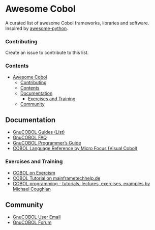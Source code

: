 # Awesome Cobol

A curated list of awesome Cobol frameworks, libraries and software. Inspired by [awesome-python](https://github.com/vinta/awesome-python).

### Contributing

Create an issue to contribute to this list.

### Contents

- [Awesome Cobol](#awesome-cobol)
    - [Contributing](#contributing)
    - [Contents](#contents)
  - [Documentation](#documentation)
    - [Exercises and Training](#exercises-and-training)
  - [Community](#community)
 
## Documentation

- [GnuCOBOL Guides (List)](https://gnucobol.sourceforge.io/guides.html)
- [GnuCOBOL FAQ](https://gnucobol.sourceforge.io/faq/index.html)
- [GnuCOBOL Programmer’s Guide](https://gnucobol.sourceforge.io/HTML/gnucobpg.html)
- [COBOL Language Reference by Micro Focus (Visual Cobol)](https://www.microfocus.com/documentation/visual-cobol/vc60/EclUNIX/GUID-D84DDFBC-3D1E-47B1-8DEF-26B322C321F6.html)

### Exercises and Training

- [COBOL on Exercism](https://exercism.org/tracks/cobol)
- [COBOL Tutorial on mainframetechhelp.de](https://www.mainframestechhelp.com/tutorials/cobol/introduction.htm)
- [COBOL programming - tutorials, lectures, exercises, examples  by Michael Coughlan](https://www.csis.ul.ie/cobol/)

## Community

- [GnuCOBOL User Email](https://lists.gnu.org/mailman/listinfo/gnucobol-users)
- [GnuCOBOL Forum](https://sourceforge.net/p/gnucobol/discussion/)
